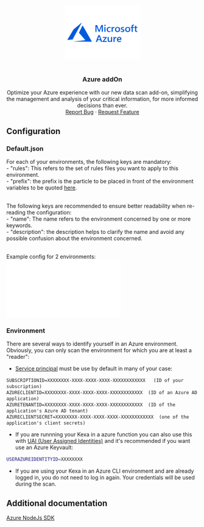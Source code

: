 <div align="center">
    <a href="https://www.kexa.io/addOn/azure">
        <img src="../images/azure-logo.png" alt="Logo" width="200">
    </a>

# <h3 align="center">Azure addOn</h3>

  <p align="center">
    Optimize your Azure experience with our new data scan add-on, simplifying the management and analysis of your critical information, for more informed decisions than ever.
    <br />
    <a href="https://github.com/4urcloud/Kexa/issues">Report Bug</a>
    ·
    <a href="https://github.com/4urcloud/Kexa/issues">Request Feature</a>
  </p>
</div>

## Configuration

### Default.json

For each of your environments, the following keys are mandatory:<br/>
    - "rules": This refers to the set of rules files you want to apply to this environment.<br/>
    - "prefix": the prefix is the particle to be placed in front of the environment variables to be quoted [here](#environment).<br/><br/>

The following keys are recommended to ensure better readability when re-reading the configuration:<br/>
    - "name": The name refers to the environment concerned by one or more keywords.<br/>
    - "description": the description helps to clarify the name and avoid any possible confusion about the environment concerned.<br/><br/>

Example config for 2 environments:<br/>
![example config for azure](../config/demo/azure.default.json)

### Environment

There are several ways to identify yourself in an Azure environment. Obviously, you can only scan the environment for which you are at least a "reader":
- [Service principal](https://learn.microsoft.com/en-us/azure/active-directory/develop/howto-create-service-principal-portal) must be use by default in many of your case:
```
SUBSCRIPTIONID=XXXXXXXX-XXXX-XXXX-XXXX-XXXXXXXXXXXX   (ID of your subscription)
AZURECLIENTID=XXXXXXXX-XXXX-XXXX-XXXX-XXXXXXXXXXXX	(ID of an Azure AD application)
AZURETENANTID=XXXXXXXX-XXXX-XXXX-XXXX-XXXXXXXXXXXX	(ID of the application's Azure AD tenant)
AZURECLIENTSECRET=XXXXXXXX-XXXX-XXXX-XXXX-XXXXXXXXXXXX	(one of the application's client secrets)
```

- If you are runnning your Kexa in a azure function you can also use this with [UAI (User Assigned Identities)](https://learn.microsoft.com/en-us/azure/active-directory/workload-identities/workload-identity-federation-create-trust-user-assigned-managed-identity) and it's recommended if you want use an Azure Keyvault:

```bash
USERAZUREIDENTITYID=XXXXXXXX
```

- If you are using your Kexa in an Azure CLI environment and are already logged in, you do not need to log in again. Your credentials will be used during the scan.

## Additional documentation

[Azure NodeJs SDK](https://github.com/Azure/azure-sdk-for-js/tree/main)